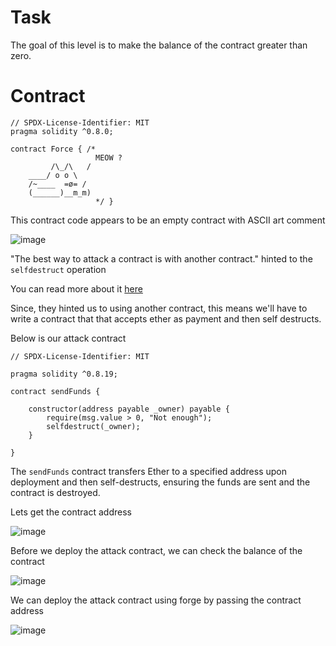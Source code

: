# Task

The goal of this level is to make the balance of the contract greater than zero.

# Contract

```sol
// SPDX-License-Identifier: MIT
pragma solidity ^0.8.0;

contract Force { /*
                   MEOW ?
         /\_/\   /
    ____/ o o \
    /~____  =ø= /
    (______)__m_m)
                   */ }
```
This contract code appears to be an empty contract with ASCII art comment

![image](https://github.com/user-attachments/assets/7fbb2b9a-332d-447f-a336-16e659af176f)

"The best way to attack a contract is with another contract." hinted to the `selfdestruct` operation

You can read more about it [here](https://www.alchemy.com/overviews/selfdestruct-solidity)

Since, they hinted us to using another contract, this means we'll have to write a contract that that accepts ether as payment and then self destructs.

Below is our attack contract

```sol
// SPDX-License-Identifier: MIT

pragma solidity ^0.8.19;

contract sendFunds {

    constructor(address payable _owner) payable {
        require(msg.value > 0, "Not enough");
        selfdestruct(_owner);
    }

}
```
The `sendFunds` contract transfers Ether to a specified address upon deployment and then self-destructs, ensuring the funds are sent and the contract is destroyed.

Lets get the contract address

![image](https://github.com/user-attachments/assets/ff7bd1b0-1d7a-4972-96f6-69c4bf0a0630)

Before we deploy the attack contract, we can check the balance of the contract

![image](https://github.com/user-attachments/assets/33e45c81-ead7-4ab1-8be7-30fb9f7b6fff)

We can deploy the attack contract using forge by passing the contract address

![image](https://github.com/user-attachments/assets/c3aa926e-b47d-4952-be33-43cec88e222c)


























